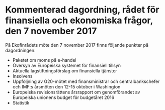 # Kommenterad dagordning, rådet för finansiella och ekonomiska frågor, den 7 november 2017

På Ekofinrådets möte den 7 november 2017 finns följande punkter på dagordningen:

* Paketet om moms på e\-handel
* Översyn av Europeiska systemet för finansiell tillsyn
* Aktuella lagstiftningsförslag om finansiella tjänster
* Insolvens
* Uppföljning av G20\-mötet med finansministrar och centralbankschefer och IMF:s årsmöten den 12\-15 oktober i Washington
* Europeiska revisionsrättens årsrapport om genomförandet av Europeiska unionens budget för budgetåret 2016
* Statistik
